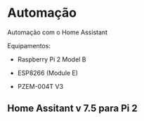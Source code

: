 # Automação
Automação com o Home Assistant

Equipamentos:
   - Raspberry Pi 2 Model B

   - ESP8266 (Module E)

   - PZEM-004T V3

Home Assitant v 7.5 para Pi 2
   - 
